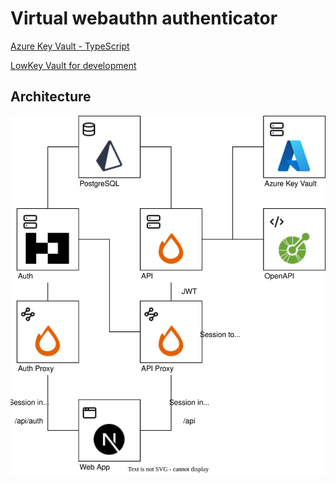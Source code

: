 # Virtual webauthn authenticator

[Azure Key Vault - TypeScript](https://learn.microsoft.com/en-us/azure/key-vault/secrets/quick-create-node?tabs=azure-cli%2Cwindows&pivots=programming-language-typescript)

[LowKey Vault for development](https://github.com/nagyesta/lowkey-vault)

## Architecture

<div style="background-color:white; display:inline-block;">
  <img src="./.architecture/export/architecture.svg" alt="My SVG Image">
</div>
